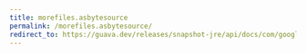 ```yaml
---
title: morefiles.asbytesource
permalink: /morefiles.asbytesource/
redirect_to: https://guava.dev/releases/snapshot-jre/api/docs/com/google/common/io/MoreFiles.html#asByteSource-java.nio.file.Path-java.nio.file.OpenOption...-
---
```

